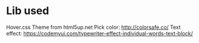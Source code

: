 # Lib used
Hover.css
Theme from html5up.net
Pick color: http://colorsafe.co/
Text effect: https://codemyui.com/typewriter-effect-individual-words-text-block/